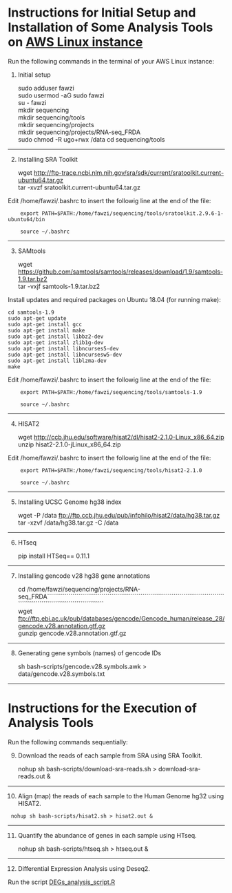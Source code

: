 # Instructions for Initial Setup and Installation of Some Analysis Tools on [AWS Linux instance](https://aws.amazon.com/amazon-linux-ami/)

Run the following commands in the terminal of your AWS Linux instance:

1.  Initial setup

    sudo adduser fawzi  
    sudo usermod -aG sudo fawzi  
    su - fawzi  
    mkdir sequencing  
    mkdir sequencing/tools  
    mkdir sequencing/projects  
    mkdir sequencing/projects/RNA-seq_FRDA  
    sudo chmod -R ugo+rwx /data 
    cd sequencing/tools
---

2. Installing SRA Toolkit

  
    wget http://ftp-trace.ncbi.nlm.nih.gov/sra/sdk/current/sratoolkit.current-ubuntu64.tar.gz  
    tar -xvzf sratoolkit.current-ubuntu64.tar.gz  
  
  Edit /home/fawzi/.bashrc to insert the followig line at the end of the file:  
                           
        export PATH=$PATH:/home/fawzi/sequencing/tools/sratoolkit.2.9.6-1-ubuntu64/bin  
   
        source ~/.bashrc  
---

3. SAMtools

  
    wget https://github.com/samtools/samtools/releases/download/1.9/samtools-1.9.tar.bz2  
    tar -vxjf samtools-1.9.tar.bz2  
    
  Install updates and required packages on Ubuntu 18.04 (for running make):  
    
    cd samtools-1.9  
    sudo apt-get update  
    sudo apt-get install gcc  
    sudo apt-get install make  
    sudo apt-get install libbz2-dev  
    sudo apt-get install zlib1g-dev  
    sudo apt-get install libncurses5-dev  
    sudo apt-get install libncursesw5-dev  
    sudo apt-get install liblzma-dev  
    make  
  
  Edit /home/fawzi/.bashrc to insert the followig line at the end of the file:  
    
        export PATH=$PATH:/home/fawzi/sequencing/tools/samtools-1.9  

        source ~/.bashrc  
---

4. HISAT2

    wget http://ccb.jhu.edu/software/hisat2/dl/hisat2-2.1.0-Linux_x86_64.zip  
    unzip hisat2-2.1.0-jLinux_x86_64.zip  
    
    
  Edit /home/fawzi/.bashrc to insert the followig line at the end of the file:  
    
        export PATH=$PATH:/home/fawzi/sequencing/tools/hisat2-2.1.0   
 
        source ~/.bashrc 
---

5. Installing UCSC Genome hg38 index

    wget -P /data ftp://ftp.ccb.jhu.edu/pub/infphilo/hisat2/data/hg38.tar.gz  
    tar -xzvf /data/hg38.tar.gz -C /data  
 ---
 
6. HTseq

      pip install HTSeq== 0.11.1
 ---
 
7. Installing gencode v28 hg38 gene annotations

    cd /home/fawzi/sequencing/projects/RNA-seq_FRDA```````````````````````````````````````````````````````````````````````````````````````````````````````````````````````````````````````  
    wget ftp://ftp.ebi.ac.uk/pub/databases/gencode/Gencode_human/release_28/gencode.v28.annotation.gtf.gz  
    gunzip gencode.v28.annotation.gtf.gz  
---

8. Generating gene symbols (names) of gencode IDs

    sh bash-scripts/gencode.v28.symbols.awk > data/gencode.v28.symbols.txt   
---

# Instructions for the Execution of Analysis Tools 

Run the following commands sequentially:

9. Download the reads of each sample from SRA using SRA Toolkit.

    nohup sh bash-scripts/download-sra-reads.sh > download-sra-reads.out &       
---

10.   Align (map) the reads of each sample to the Human Genome hg32 using HISAT2. 
                                                                     
     nohup sh bash-scripts/hisat2.sh > hisat2.out &
---

11. Quantify the abundance of genes in each sample using HTseq.
      
     nohup sh bash-scripts/htseq.sh > htseq.out &
 ---
 
12. Differential Expression Analysis using Deseq2.

Run the script [DEGs_analysis_script.R](DEGs_analysis_script.R)          

